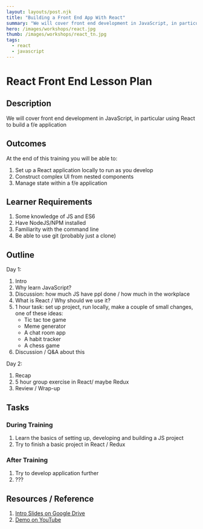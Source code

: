 ```yaml
---
layout: layouts/post.njk
title: "Building a Front End App With React"
summary: "We will cover front end development in JavaScript, in particular using React to build a front end application"
hero: /images/workshops/react.jpg
thumb: /images/workshops/react_tn.jpg
tags:
  - react
  - javascript
---
```


# React Front End Lesson Plan
<!-- Last reviewed **30 April 2018** by **Crispin Read** -->

## Description
We will cover front end development in JavaScript, in particular using React to build a f/e application

## Outcomes

At the end of this training you will be able to:
1. Set up a React application locally to run as you develop
2. Construct complex UI from nested components
3. Manage state within a f/e application

## Learner Requirements

1. Some knowledge of JS and ES6
2. Have NodeJS/NPM installed
3. Familiarity with the command line
4. Be able to use git (probably just a clone)

## Outline

Day 1:

1. Intro
2. Why learn JavaScript?
3. Discussion: how much JS have ppl done / how much in the workplace
4. What is React / Why should we use it?
5. 1 hour task: set up project, run locally, make a couple of small changes, one of these ideas:
    - Tic tac toe game
    - Meme generator
    - A chat room app
    - A habit tracker
    - A chess game
6. Discussion / Q&A about this

Day 2:

1. Recap
2. 5 hour group exercise in React/ maybe Redux
3. Review / Wrap-up

## Tasks

### During Training
1. Learn the basics of setting up, developing and building a JS project
2. Try to finish a basic project in React / Redux

### After Training
1. Try to develop application further
2. ???

## Resources / Reference

1. [Intro Slides on Google Drive](#)
2. [Demo on YouTube](#)
